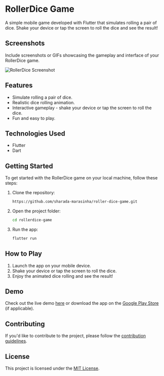# RollerDice Game

A simple mobile game developed with Flutter that simulates rolling a pair of dice. Shake your device or tap the screen to roll the dice and see the result!

## Screenshots

Include screenshots or GIFs showcasing the gameplay and interface of your RollerDice game.

![RollerDice Screenshot](screenshots/screenshot.png)

## Features

- Simulate rolling a pair of dice.
- Realistic dice rolling animation.
- Interactive gameplay - shake your device or tap the screen to roll the dice.
- Fun and easy to play.

## Technologies Used

- Flutter
- Dart

## Getting Started

To get started with the RollerDice game on your local machine, follow these steps:

1. Clone the repository:

    ```bash
    https://github.com/sharada-marasinha/roller-dice-game.git
    ```

2. Open the project folder:

    ```bash
    cd rollerdice-game
    ```

3. Run the app:

    ```bash
    flutter run
    ```

## How to Play

1. Launch the app on your mobile device.
2. Shake your device or tap the screen to roll the dice.
3. Enjoy the animated dice rolling and see the result!

## Demo

Check out the live demo [here](#) or download the app on the [Google Play Store](#) (if applicable).

## Contributing

If you'd like to contribute to the project, please follow the [contribution guidelines](CONTRIBUTING.md).

## License

This project is licensed under the [MIT License](LICENSE.md).


